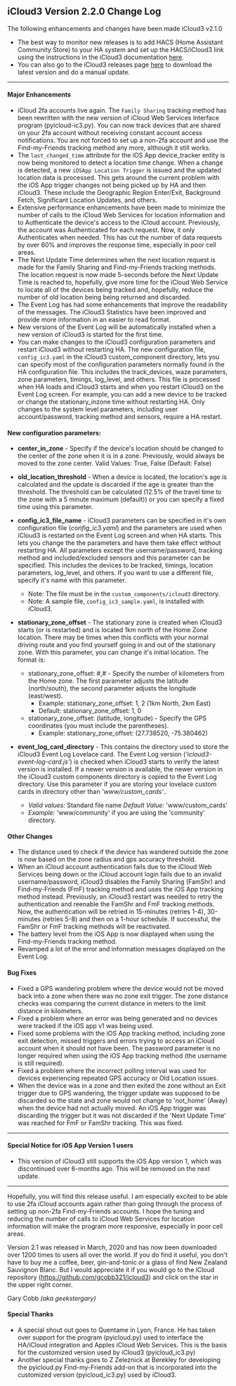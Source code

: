 ## iCloud3 Version 2.2.0 Change Log

The following enhancements and changes have been made iCloud3 v2.1.0

* The best way to monitor new releases is to add HACS (Home Assistant Community Store) to your HA system and set up the HACS/iCloud3 link using the instructions in the iCloud3 documentation [here](https://gcobb321.github.io/icloud3/#/chapters/3-hacs). 
* You can also go to the iCloud3 releases page [here](https://github.com/gcobb321/icloud3/releases) to download the latest version and do a manual update.

------

#### Major Enhancements

* iCloud 2fa accounts live again. The `Family Sharing` tracking method has been rewritten with the new version of iCloud Web Services Interface program (pyicloud-ic3.py). You can now track devices that are shared on your 2fa account without receiving constant account access notifications. You are not forced to set up a non-2fa account and use the Find-my-Friends tracking method any more, although it still works.
* The `last_changed_time` attribute for the iOS App device_tracker entity is now being monitored to detect a location time change. When a change is detected, a new `iOSApp Location Trigger` is issued and the updated location data is processed. This gets around the current problem with the iOS App trigger changes not being picked up by HA and then iCloud3. These include the Geographic Region Enter/Exit, Background Fetch, Significant Location Updates, and others.
* Extensive performance enhancements have been made to minimize the number of calls to the iCloud Web Services for location information and to Authenticate the device's access to the iCloud account. Previously, the account was Authenticated for each request. Now, it only Authenticates when needed. This has cut the number of data requests by over 60% and improves the response time, especially in poor cell areas.
* The Next Update Time determines when the next location request is made for the Family Sharing and Find-my-Friends tracking methods. The location request is now made 5-seconds before the Next Update Time is reached to, hopefully, give more time for the iCloud Web Service to locate all of the devices being tracked and, hopefully, reduce the number of old location being being returned and discarded.
* The Event Log has had some enhancements that improve the readability of the messages. The iCloud3 Statistics have been improved and provide more information in an easier to read format.
* New versions of the Event Log will be automatically installed when a new version of iCloud3 is started for the first time.
* You can make changes to the iCloud3 configuration parameters and restart iCloud3 without restarting HA. The new configuration file, `config_ic3.yaml` in the iCloud3 custom_component directory, lets you can specify most of the configuration parameters normally found in the HA configuration file. This includes the track_devices, waze parameters, zone parameters, timings, log_level, and others. This file is processed when HA loads and iCloud3 starts and when you restart iCloud3 on the Event Log screen. For example, you can add a new device to be tracked or change the stationary_inzone time without restarting HA. Only changes to the system level parameters, including user account/password, tracking method and sensors, require a HA restart.

#### New configuration parameters:

* **center_in_zone** - Specify if the device's location should be changed to the center of the zone when it is in a zone. Previously, would always be moved to the zone center. Valid Values: True, False  (Default: False)

* **old_location_threshold** - When a device is located, the location's age is calculated and the update is discarded if the age is greater than the threshold. The threshold can be calculated (12.5% of the travel time to the zone with a 5 minute maximum (default)) or you can specify a fixed time using this parameter.

* **config_ic3_file_name** - iCloud3 parameters can be specified in it's own configuration file (*config_ic3.yaml*) and the parameters are used when iCloud3 is restarted on the Event Log screen and when HA starts. This lets you change the the parameters and have them take effect without restarting HA. All parameters except the username/password, tracking method and included/excluded sensors and this parameter can be specified. This includes the devices to be tracked, timings, location parameters, log_level, and others. If you want to use a different file, specify it's name with this parameter. 
  * Note: The file must be in the `custom_components/icloud3` directory.
  * Note: A sample file, `config_ic3_sample.yaml`, is installed with iCloud3.
  
* **stationary_zone_offset** - The stationary zone is created when iCloud3 starts (or is restarted) and is located 1km north of the Home Zone location. There may be times when this conflicts with your normal driving route and you find yourself going in and out of the stationary zone. With this parameter, you can change it's initial location. The format is:
  * stationary_zone_offset: #,# - Specify the number of kilometers from the Home zone. The first parameter adjusts the latitude (north/south), the second parameter adjusts the longitude (east/west).
    * Example: stationary_zone_offset: 1, 2 (1km North, 2km East)
    * Default: stationary_zone_offset: 1, 0
  * stationary_zone_offset: (latitude, longitude) - Specify the GPS coordinates (you must include the parentheses). 
    * Example: stationary_zone_offset: (27.738520, -75.380462)
  
* **event_log_card_directory**  - This contains the directory used to store the iCloud3 Event Log Lovelace card. The Event Log version (*'icloud3-event-log-card.js'*) is checked when iCloud3 starts to verify the latest version is installed. If a newer version is available, the newer version in the iCloud3 custom components directory is copied to the Event Log directory. Use this parameter if you are storing your lovelace custom cards in directory other than *'www/custom_cards'*..

  - *Valid values:* Standard file name *Default Value:* 'www/custom_cards'
  - *Example:* 'www/community' if you are using the 'community' directory.

#### Other Changes

* The distance used to check if the device has wandered outside the zone is now based on the zone radius and gps accuracy threshold.
* When an iCloud account authentication fails due to the iCloud Web Services being down or the iCloud account login fails due to an invalid username/password, iCloud3 disables the Family Sharing (FamShr) and Find-my-Friends (FmF) tracking method and uses the iOS App tracking method instead. Previously, an iCloud3 restart was needed to retry the authentication and reenable the FamShr and FmF tracking methods. Now, the authentication will be retried in 15-minutes (retries 1-4), 30-minutes (retries 5-8) and then on a 1-hour schedule. If successful, the FamShr or FmF tracking methods will be reactivated.
* The battery level from the iOS App is now displayed when using the Find-my-Friends tracking method.
* Revamped a lot of the error and information messages displayed on the Event Log.

#### Bug Fixes

- Fixed a GPS wandering problem where the device would not be moved back into a zone when there was no zone exit trigger. The zone distance checks was comparing the current distance in meters to the limit distance in kilometers.
- Fixed a problem where an error was being generated and no devices were tracked if the iOS app v1 was being used.
- Fixed some problems with the iOS App tracking method, including zone exit detection, missed triggers and errors trying to access an iCloud account when it should not have been. The password parameter is no longer required when using the iOS App tracking method (the username is still required).
- Fixed a problem where the incorrect polling interval was used for devices experiencing repeated GPS accuracy or Old Location issues.
- When the device was in a zone and then exited the zone without an Exit trigger due to GPS wandering, the trigger update was supposed to be discarded so the state and zone would not change to 'not_home' (Away) when the device had not actually moved. An iOS App trigger was discarding the trigger but it was not discarded if the 'Next Update Time' was reached for FmF or FamShr tracking. This was fixed.

------

#### Special Notice for iOS App Version 1 users

* This version of iCloud3 still supports the iOS App version 1, which was discontinued over 6-months ago. This will be removed on the next update.

------

Hopefully, you will find this release useful. I am especially excited to be able to use 2fa iCloud accounts again rather than going through the process of setting up non-2fa Find-my-Friends accounts. I hope the tuning and reducing the number of calls to iCloud Web Services for location information will make the program more responsive, especially in poor cell areas.

Version 2.1 was released in March, 2020 and has now been downloaded over 1200 times to users all over the world. If you do find it useful, you don't have to buy me a coffee, beer, gin-and-tonic or a glass of find New Zealand Sauvignon Blanc. But I would appreciate it if you would go to the iCloud repository (https://github.com/gcobb321/icloud3) and click on the star in the upper right corner.

Gary Cobb *(aka geekstergary)*



#### Special Thanks

* A special shout out goes to Quentame in Lyon, France. He has taken over support for the program (pyicloud.py) used to interface the HA/iCloud integration and Apples iCloud Web Services. This is the basis for the customized version used by iCloud3 (pyicloud_ic3.py)
* Another special thanks goes to Z Zeleznick at Berekley for developing the pyicloud.py Find-my-Friends add-on that is incorporated into the customized version (pyicloud_ic3.py) used by iCloud3.